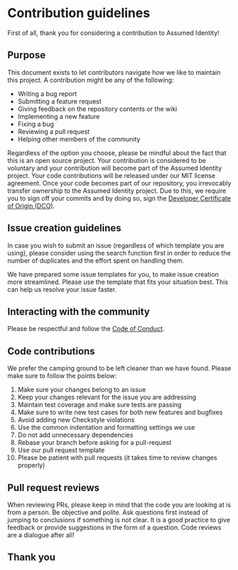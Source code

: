 # Contribution guidelines

First of all, thank you for considering a contribution to Assumed Identity!

## Purpose

This document exists to let contributors navigate how we like to maintain this project.
A contribution might be any of the following:

- Writing a bug report
- Submitting a feature request
- Giving feedback on the repository contents or the wiki
- Implementing a new feature
- Fixing a bug
- Reviewing a pull request
- Helping other members of the community

Regardless of the option you choose, please be mindful about the fact that this is
an open source project. Your contribution is considered to be voluntary and your
contribution will become part of the Assumed Identity project. Your code contributions
will be released under our MIT license agreement. Once your code becomes part of our
repository, you irrevocably transfer ownership to the Assumed Identity project. Due to
this, we require you to sign off your commits and by doing so, sign the
[Developer Certificate of Origin (DCO)](https://developercertificate.org).

## Issue creation guidelines

In case you wish to submit an issue (regardless of which template you are using),
please consider using the search function first in order to reduce the number of
duplicates and the effort spent on handling them.

We have prepared some issue templates for you, to make issue creation more
streamlined. Please use the template that fits your situation best. This can help
us resolve your issue faster.

## Interacting with the community

Please be respectful and follow the [Code of Conduct](CODE_OF_CONDUCT.md).

## Code contributions

We prefer the camping ground to be left cleaner than we have found. Please make
sure to follow the points below:

1. Make sure your changes belong to an issue
2. Keep your changes relevant for the issue you are addressing
3. Maintain test coverage and make sure tests are passing
4. Make sure to write new test cases for both new features and bugfixes
5. Avoid adding new Checkstyle violations
6. Use the common indentation and formatting settings we use
7. Do not add unnecessary dependencies
8. Rebase your branch before asking for a pull-request
9. Use our pull request template
10. Please be patient with pull requests (it takes time to review changes properly)

## Pull request reviews

When reviewing PRs, please keep in mind that the code you are looking at is from
a person. Be objective and polite. Ask questions first instead of jumping to
conclusions if something is not clear. It is a good practice to give feedback or
provide suggestions in the form of a question. Code reviews are a dialogue after
all!

## Thank you
